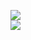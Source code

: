 [![](https://img.shields.io/badge/Made%20With-Github%20Spray-lightgrey.svg?style=for-the-badge&logo=github)](https://github.com/Annihil/github-spray#5793)  
[![](https://i.imgur.com/2DrTn0Z.gif)](https://github.com/Annihil/github-spray)